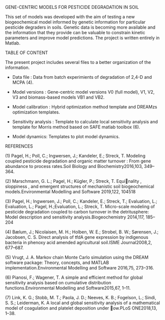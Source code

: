 
GENE-CENTRIC MODELS FOR PESTICIDE DEGRADATION IN SOIL

This set of models was developed with the aim of testing a new biogeochemical model informed by genetic information for particular pesticide degraders in soils. Genetic data is becoming more available and the information that they provide can be valuable to constrain kinetic parameters and improve model predictions. The project is written entirely in Matlab.

TABLE OF CONTENT

The present project includes several files to a better organization of the information.

- Data file            :  Data from batch experimients of degradation of 2,4-D and MCPA (4).

- Model versions       : Gene-centric model versions V0 (full model), V1, V2, V3 and biomass-based models VB1 and VB2.

- Model calibration    : Hybrid optimization method template and DREAMzs optimization templates. 

- Sensitivity analysis : Template to calculate local sensitivity analysis and template for Morris method based on SAFE matlab toolbox (6).


- Model dynamics: Templates to plot model dynamics. 

REFERENCES

(1) Pagel,  H.;  Poll,  C.;  Ingwersen,  J.;  Kandeler,  E.;  Streck,  T.  Modeling  coupled  pesticide degradation and organic matter turnover :  From gene abundance to process rates.Soil Biology and Biochemistry2016,103, 349–364.

(2) Marschmann, G. L.; Pagel, H.; Kügler, P.; Streck, T. Equinality , sloppiness , and emergent structures of mechanistic soil biogeochemical models.Environmental Modelling and Software 2019,122, 104518

(3) Pagel, H.; Ingwersen, J.; Poll, C.; Kandeler, E.; Streck, T.; Evaluation, L.; Evaluation, L.; Pagel, H.;Evaluation, L.; Streck, T. Micro-scale modeling of pesticide degradation coupled to carbon turnover in the detritusphere: Model description and sensitivity analysis.Biogeochemistry 2014,117, 185–204

(4) Bælum, J.; Nicolaisen, M. H.; Holben, W. E.; Strobel, B. W.; Sørensen, J.; Jacobsen, C. S. Direct analysis of tfdA gene expression by indigenous bacteria in phenoxy acid amended agricultural soil.ISME Journal2008,2, 677–687.

(5) Vrugt, J. A. Markov chain Monte Carlo simulation using the DREAM software package: Theory, concepts, and MATLAB implementation.Environmental Modelling and Software 2016,75, 273–316.

(6) Pianosi, F.; Wagener, T. A simple and efficient method for global sensitivity analysis based on cumulative distribution functions.Environmental Modelling and Software2015,67, 1–11.

(7) Link, K. G.; Stobb, M. T.; Paola, J. D.; Neeves, K. B.; Fogelson, L.; Sindi, S. S.; Leiderman, K. A local and global sensitivity analysis of a mathematical model of coagulation and platelet deposition under ow.PLoS ONE2018,13, 1–38. 
